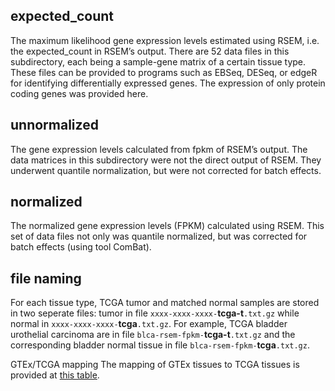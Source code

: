 expected_count
--------------
The maximum likelihood gene expression levels estimated using RSEM, i.e. the expected_count in RSEM’s output. There are 52 data files in this subdirectory, each being a sample-gene matrix of a certain tissue type. These files can be provided to programs such as EBSeq, DESeq, or edgeR for identifying differentially expressed genes. The expression of only protein coding genes was provided here.


unnormalized
--------------
The gene expression levels calculated from fpkm of RSEM’s output. The data matrices in this subdirectory were not the direct output of RSEM. They underwent quantile normalization, but were not corrected for batch effects.


normalized
--------------
The normalized gene expression levels (FPKM) calculated using RSEM. This set of data files not only was quantile normalized, but was corrected for batch effects (using tool ComBat).


file naming
--------------
For each tissue type, TCGA tumor and matched normal samples are stored in two seperate files: tumor in file `xxxx-xxxx-xxxx-`**tcga-t**`.txt.gz` while normal in `xxxx-xxxx-xxxx-`**tcga**`.txt.gz`. For example, TCGA bladder urothelial carcinoma are in  file `blca-rsem-fpkm-`**tcga-t**`.txt.gz` and the corresponding bladder normal tissue in file `blca-rsem-fpkm-`**tcga**`.txt.gz`. 

GTEx/TCGA mapping
The mapping of GTEx tissues to TCGA tissues is provided at [this table](https://www.nature.com/articles/sdata201861/tables/1).
